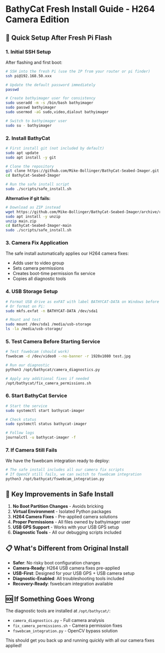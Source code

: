 # BathyCat Fresh Install Guide - H264 Camera Edition

## 🚀 Quick Setup After Fresh Pi Flash

### 1. Initial SSH Setup
After flashing and first boot:
```bash
# SSH into the fresh Pi (use the IP from your router or pi finder)
ssh pi@192.168.50.xxx

# Update the default password immediately
passwd

# Create bathyimager user for consistency
sudo useradd -m -s /bin/bash bathyimager
sudo passwd bathyimager
sudo usermod -aG sudo,video,dialout bathyimager

# Switch to bathyimager user
sudo su - bathyimager
```

### 2. Install BathyCat
```bash
# First install git (not included by default)
sudo apt update
sudo apt install -y git

# Clone the repository
git clone https://github.com/Mike-Bollinger/BathyCat-Seabed-Imager.git
cd BathyCat-Seabed-Imager

# Run the safe install script
sudo ./scripts/safe_install.sh
```

**Alternative if git fails:**
```bash
# Download as ZIP instead
wget https://github.com/Mike-Bollinger/BathyCat-Seabed-Imager/archive/refs/heads/main.zip
sudo apt install -y unzip
unzip main.zip
cd BathyCat-Seabed-Imager-main
sudo ./scripts/safe_install.sh
```

### 3. Camera Fix Application
The safe install automatically applies our H264 camera fixes:
- Adds user to video group
- Sets camera permissions
- Creates boot-time permission fix service
- Copies all diagnostic tools

### 4. USB Storage Setup
```bash
# Format USB drive as exFAT with label BATHYCAT-DATA on Windows before connecting
# Or format on Pi:
sudo mkfs.exfat -n BATHYCAT-DATA /dev/sda1

# Mount and test
sudo mount /dev/sda1 /media/usb-storage
ls -la /media/usb-storage/
```

### 5. Test Camera Before Starting Service
```bash
# Test fswebcam (should work)
fswebcam -d /dev/video0 --no-banner -r 1920x1080 test.jpg

# Run our diagnostic
python3 /opt/bathycat/camera_diagnostics.py

# Apply any additional fixes if needed
/opt/bathycat/fix_camera_permissions.sh
```

### 6. Start BathyCat Service
```bash
# Start the service
sudo systemctl start bathycat-imager

# Check status
sudo systemctl status bathycat-imager

# Follow logs
journalctl -u bathycat-imager -f
```

### 7. If Camera Still Fails
We have the fswebcam integration ready to deploy:
```bash
# The safe install includes all our camera fix scripts
# If OpenCV still fails, we can switch to fswebcam integration
python3 /opt/bathycat/fswebcam_integration.py
```

## 🔧 Key Improvements in Safe Install

1. **No Boot Partition Changes** - Avoids bricking
2. **Virtual Environment** - Isolated Python packages  
3. **H264 Camera Fixes** - Pre-applied camera solutions
4. **Proper Permissions** - All files owned by bathyimager user
5. **USB GPS Support** - Works with your USB GPS setup
6. **Diagnostic Tools** - All our debugging scripts included

## 📋 What's Different from Original Install

- **Safer**: No risky boot configuration changes
- **Camera-Ready**: H264 USB camera fixes pre-applied
- **USB-First**: Designed for your USB GPS + USB camera setup
- **Diagnostic-Enabled**: All troubleshooting tools included
- **Recovery-Ready**: fswebcam integration available

## 🆘 If Something Goes Wrong

The diagnostic tools are installed at `/opt/bathycat/`:
- `camera_diagnostics.py` - Full camera analysis
- `fix_camera_permissions.sh` - Camera permission fixes  
- `fswebcam_integration.py` - OpenCV bypass solution

This should get you back up and running quickly with all our camera fixes applied!
